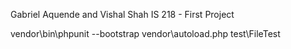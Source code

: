 Gabriel Aquende and Vishal Shah
IS 218 - First Project

vendor\bin\phpunit --bootstrap vendor\autoload.php test\FileTest
